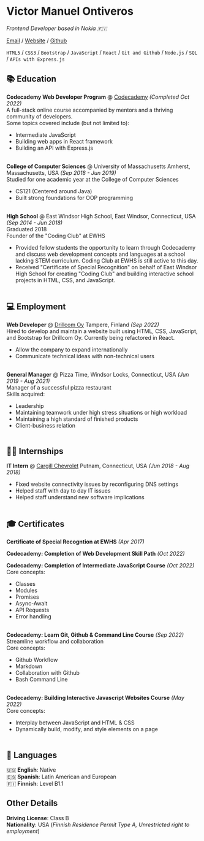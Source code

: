 # Victor Manuel Ontiveros

_Frontend Developer based in Nokia 🇫🇮_ <br>

[Email](mailto:vontiverosewhs@gmail.com) / [Website](https://vicontiveros00.github.io/) / [Github](https://github.com/vicontiveros00)

`HTML5` / `CSS3` / `Bootstrap` / `JavaScript` / `React` / `Git and Github` / `Node.js` / `SQL` / `APIs with Express.js`

## 📚 Education

**Codecademy Web Developer Program** @ [Codecademy](https://www.codecademy.com/) _(Completed Oct 2022)_ <br>
A full-stack online course accompanied by mentors and a thriving community of developers.<br>
Some topics covered include (but not limited to):
  - Intermediate JavaScript
  - Building web apps in React framework
  - Building an API with Express.js
<br><br>

**College of Computer Sciences** @ University of Massachusetts Amherst, Massachusetts, USA _(Sep 2018 - Jun 2019)_ <br>
Studied for one academic year at the College of Computer Sciences
  - CS121 (Centered around Java)
  - Built strong foundations for OOP programming
<br><br>

**High School** @ East Windsor High School, East Windsor, Connecticut, USA _(Sep 2014 - Jun 2018)_ <br>
Graduated 2018<br>
Founder of the "Coding Club" at EWHS
  - Provided fellow students the opportunity to learn through Codecademy and discuss web development concepts and languages at a school lacking STEM curriculum. Coding Club at EWHS is still active to this day.
  - Received "Certificate of Special Recognition" on behalf of East Windsor High School for creating "Coding Club" and building interactive school projects in HTML, CSS, and JavaScript.
<br><br>

## 💻 Employment 

**Web Developer** @ [Drillcom Oy](https://www.drillcom.fi/) Tampere, Finland _(Sep 2022)_ <br>
Hired to develop and maintain a website built using HTML, CSS, JavaScript, and
Bootstrap for Drillcom Oy. Currently being refactored in React.
  - Allow the company to expand internationally
  - Communicate technical ideas with non-technical users
<br><br>

**General Manager** @ Pizza Time, Windsor Locks, Connecticut, USA _(Jun 2019 - Aug 2021)_ <br>
Manager of a successful pizza restaurant<br>
Skills acquired:
  - Leadership
  - Maintaining teamwork under high stress situations or high workload
  - Maintaining a high standard of finished products
  - Client-business relation
<br><br>

## 🙋‍♂️ Internships

**IT Intern** @ [Cargill Chevrolet](https://www.cargillchev.com/) Putnam, Connecticut, USA _(Jun 2018 - Aug 2018)_ <br>
  - Fixed website connectivity issues by reconfiguring DNS settings
  - Helped staff with day to day IT issues
  - Helped staff understand new software implications
<br><br>

## 🎓 Certificates

**Certificate of Special Recogntion at EWHS** _(Apr 2017)_ <br>

**Codecademy: Completion of Web Development Skill Path** _(Oct 2022)_ <br>

**Codecademy: Completion of Intermediate JavaScript Course** _(Oct 2022)_ <br>
Core concepts:
  - Classes 
  - Modules
  - Promises
  - Async-Await
  - API Requests
  - Error handling
<br><br>

**Codecademy: Learn Git, Github & Command Line Course** _(Sep 2022)_ <br>
Streamline workflow and collaboration<br>
Core concepts:
  - Github Workflow
  - Markdown
  - Collaboration with Github
  - Bash Command Line
<br><br>

**Codecademy: Building Interactive Javascript Websites Course** _(May 2022)_ <br>
Core concepts:
  - Interplay between JavaScript and HTML & CSS
  - Dynamically build, modify, and style elements on a page
<br><br>

## 💬 Languages

🇺🇸 **English**: Native <br>
🇪🇸 **Spanish**: Latin American and European <br>
🇫🇮 **Finnish**: Level B1.1<br>

## Other Details

**Driving License**: Class B <br>
**Nationality**: USA (_Finnish Residence Permit Type A, Unrestricted right to employment_)
<br><br>